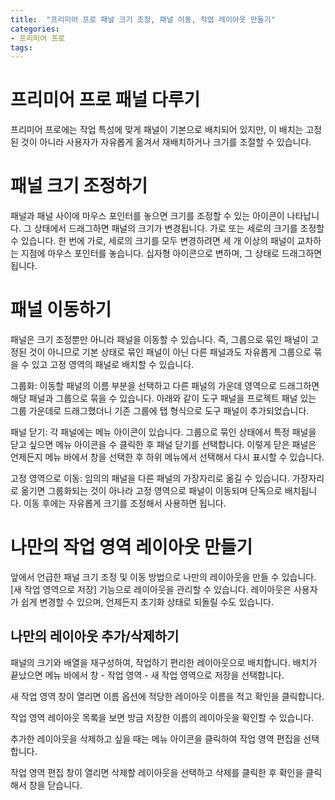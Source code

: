 ```yaml
---
title:  "프리미어 프로 패널 크기 조정, 패널 이동, 작업 레이아웃 만들기"
categories: 
- 프리미어 프로
tags:
---
```

# 프리미어 프로 패널 다루기
프리미어 프로에는 작업 특성에 맞게 패널이 기본으로 배치되어 있지만, 이 배치는 고정된 것이 아니라 사용자가 자유롭게 옮겨서 재배치하거나 크기를 조절할 수 있습니다.



# 패널 크기 조정하기
패널과 패널 사이에 마우스 포인터를 놓으면 크기를 조정할 수 있는 아이콘이 나타납니다. 그 상태에서 드래그하면 패널의 크기가 변경됩니다. 가로 또는 세로의 크기를 조정할 수 있습니다. 한 번에 가로, 세로의 크기를 모두 변경하려면 세 개 이상의 패널이 교차하는 지점에 마우스 포인터를 놓습니다. 십자형 아이콘으로 변하며, 그 상태로 드래그하면 됩니다.



# 패널 이동하기
패널은 크기 조정뿐만 아니라 패널을 이동할 수 있습니다. 즉, 그룹으로 묶인 패널이 고정된 것이 아니므로 기본 상태로 묶인 패널이 아닌 다른 패널과도 자유롭게 그룹으로 묶을 수 있고 고정 영역의 패널로 배치할 수 있습니다.



그룹화: 이동할 패널의 이름 부분을 선택하고 다른 패널의 가운데 영역으로 드래그하면 해당 패널과 그룹으로 묶을 수 있습니다. 아래와 같이 도구 패널을 프로젝트 패널 있는 그룹 가운데로 드래그했더니 기존 그룹에 탭 형식으로 도구 패널이 추가되었습니다.






패널 닫기: 각 패널에는 메뉴 아이콘이 있습니다. 그룹으로 묶인 상태에서 특정 패널을 닫고 싶으면 메뉴 아이콘을 수 클릭한 후 패널 닫기를 선택합니다. 이렇게 닫은 패널은 언제든지 메뉴 바에서 창을 선택한 후 하위 메뉴에서 선택해서 다시 표시할 수 있습니다.



고정 영역으로 이동: 임의의 패널을 다른 패널의 가장자리로 옮길 수 있습니다. 가장자리로 옮기면 그룹화되는 것이 아나라 고정 영역으로 패널이 이동되며 단독으로 배치됩니다. 이동 후에는 자유롭게 크기를 조정해서 사용하면 됩니다.


# 나만의 작업 영역 레이아웃 만들기
앞에서 언급한 패널 크기 조정 및 이동 방법으로 나만의 레이아웃을 만들 수 있습니다. [새 작업 영역으로 저장] 기능으로 레이아웃을 관리할 수 있습니다. 레이아웃은 사용자가 쉽게 변경할 수 있으며, 언제든지 초기화 상태로 되돌릴 수도 있습니다. 



## 나만의 레이아웃 추가/삭제하기

패널의 크기와 배열을 재구성하여, 작업하기 편리한 레이아웃으로 배치합니다. 배치가 끝났으면 메뉴 바에서 창 - 작업 영역 - 새 작업 영역으로 저장을 선택합니다.






새 작업 영역 창이 열리면 이름 옵션에 적당한 레이아웃 이름을 적고 확인을 클릭합니다.






작업 영역 레이아웃 목록을 보면 방금 저장한 이름의 레이아웃을 확인할 수 있습니다.






추가한 레이아웃을 삭제하고 싶을 때는 메뉴 아이콘을 클릭하여 작업 영역 편집을 선택합니다.






작업 영역 편집 창이 열리면 삭제할 레이아웃을 선택하고 삭제를 클릭한 후 확인을 클릭해서 창을 닫습니다.






	
	
	
	
	
